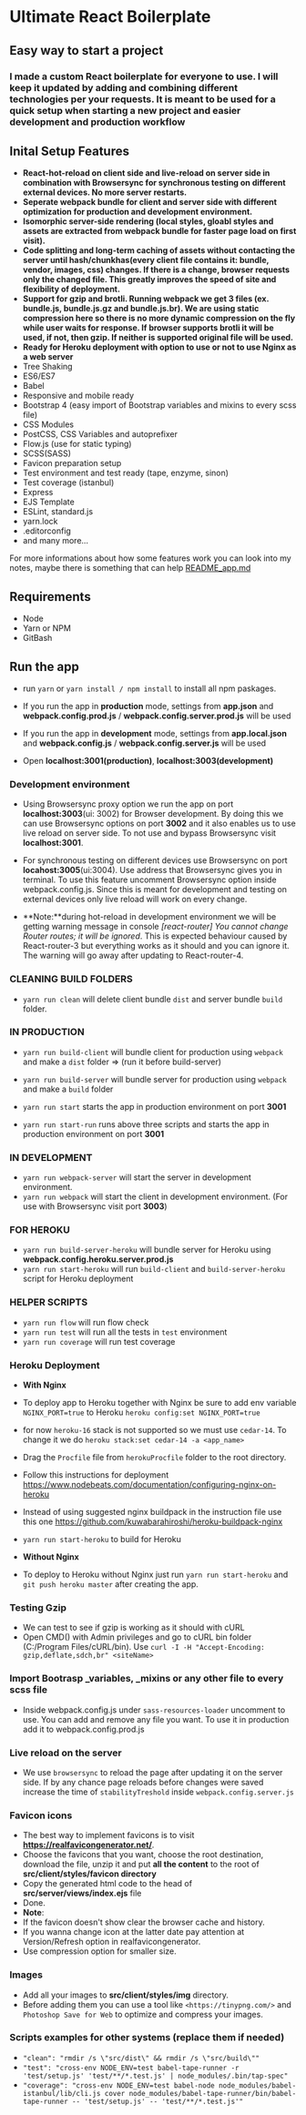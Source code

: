# Ultimate React Boilerplate #

## Easy way to start a project ##

### I made a custom React boilerplate for everyone to use. I will keep it updated by adding and combining different technologies per your requests. It is meant to be used for a quick setup when starting a new project and easier development and production workflow ###

## Inital Setup Features ##

* **React-hot-reload on client side and live-reload on server side in combination with Browsersync for synchronous testing on different external devices. No more server restarts.**
* **Seperate webpack bundle for client and server side with different optimization for production and development environment.**
* **Isomorphic server-side rendering (local styles, gloabl styles and assets are extracted from webpack bundle for faster page load on first visit).**
* **Code splitting and long-term caching of assets without contacting the server until hash/chunkhas(every client file contains it: bundle, vendor, images, css) changes. If there is a change, browser requests only the changed file. This greatly improves the speed of site and flexibility of deployment.**
* **Support for gzip and brotli. Running webpack we get 3 files (ex. bundle.js, bundle.js.gz and bundle.js.br). We are using static compression here so there is no more dynamic compression on the fly while user waits for response. If browser supports brotli it will be used, if not, then gzip. If neither is supported original file will be used.**
* **Ready for Heroku deployment with option to use or not to use Nginx as a web server**
* Tree Shaking
* ES6/ES7
* Babel
* Responsive and mobile ready
* Bootstrap 4 (easy import of Bootstrap variables and mixins to every scss file)
* CSS Modules
* PostCSS, CSS Variables and autoprefixer
* Flow.js (use for static typing)
* SCSS(SASS)
* Favicon preparation setup
* Test environment and test ready (tape, enzyme, sinon)
* Test coverage (istanbul)
* Express
* EJS Template
* ESLint, standard.js
* yarn.lock
* .editorconfig
* and many more...

For more informations about how some features work you can look into my notes, maybe there is something that can help [README_app.md](README_app.md)

## Requirements ##

* Node
* Yarn or NPM
* GitBash

## Run the app ##

* run `yarn` or `yarn install / npm install` to install all npm paskages.

* If you run the app in **production** mode, settings from **app.json** and **webpack.config.prod.js** / **webpack.config.server.prod.js** will be used
* If you run the app in **development** mode, settings from **app.local.json** and **webpack.config.js** / **webpack.config.server.js** will be used
* Open **localhost:3001(production)**, **localhost:3003(development)**

### Development environment ###

* Using Browsersync proxy option we run the app on port **localhost:3003**(ui: 3002) for Browser development. By doing this we can use Browsersync options on port **3002** and it also enables us to use live reload on server side. To not use and bypass Browsersync visit **localhost:3001**.

* For synchronous testing on different devices use Browsersync on port **locahost:3005**(ui:3004). Use address that Browsersync gives you in terminal. To use this feature uncomment Browsersync option inside webpack.config.js. Since this is meant for development and testing on external devices only live reload will work on every change.

* **Note:**during hot-reload in development environment we will be getting warning message in console *[react-router] You cannot change Router routes; it will be ignored*. This is expected behaviour caused by React-router-3 but everything works as it should and you can ignore it. The warning will go away after updating to React-router-4.

### CLEANING BUILD FOLDERS ###

* `yarn run clean` will delete client bundle `dist` and server bundle `build` folder.

### IN PRODUCTION ###

* `yarn run build-client` will bundle client for production using `webpack` and make a `dist` folder => (run it before build-server)
* `yarn run build-server`  will bundle server for production using `webpack` and make a `build` folder
* `yarn run start` starts the app in production environment on port **3001**

* `yarn run start-run` runs above three scripts and starts the app in production environment on port **3001**

### IN DEVELOPMENT ###

* `yarn run webpack-server` will start the server in development environment.
* `yarn run webpack` will start the client in development environment. (For use with Browsersync visit port **3003**)

### FOR HEROKU ###

* `yarn run build-server-heroku` will bundle server for Heroku using **webpack.config.heroku.server.prod.js**
* `yarn run start-heroku` will run `build-client` and `build-server-heroku` script for Heroku deployment

### HELPER SCRIPTS ###

* `yarn run flow` will run flow check
* `yarn run test` will run all the tests in `test` environment
* `yarn run coverage` will run test coverage

### Heroku Deployment ###

* **With Nginx**

* To deploy app to Heroku together with Nginx be sure to add env variable `NGINX_PORT=true` to Heroku `heroku config:set NGINX_PORT=true`
* for now `heroku-16` stack is not supported so we must use `cedar-14`. To change it we do `heroku stack:set cedar-14 -a <app_name>`
* Drag the `Procfile` file from `herokuProcfile` folder to the root directory.
* Follow this instructions for deployment <https://www.nodebeats.com/documentation/configuring-nginx-on-heroku>
* Instead of using suggested nginx buildpack in the instruction file use this one <https://github.com/kuwabarahiroshi/heroku-buildpack-nginx>
* `yarn run start-heroku` to build for Heroku

* **Without Nginx**

* To deploy to Heroku without Nginx just run `yarn run start-heroku` and `git push heroku master` after creating the app.

### Testing Gzip ###

* We can test to see if gzip is working as it should with cURL
* Open CMD() with Admin privileges and go to cURL bin folder (C:/Program Files/cURL/bin). Use `curl -I -H "Accept-Encoding: gzip,deflate,sdch,br" <siteName>`

### Import Bootrasp _variables, _mixins or any other file to every scss file ###

* Inside webpack.config.js under `sass-resources-loader` uncomment to use. You can add and remove any file you want. To use it in production add it to webpack.config.prod.js

### Live reload on the server ###

* We use `browsersync` to reload the page after updating it on the server side. If by any chance page reloads before changes were saved increase the time of `stabilityTreshold` inside `webpack.config.server.js`

### Favicon icons ###

* The best way to implement favicons is to visit **<https://realfavicongenerator.net/>**.
* Choose the favicons that you want, choose the root destination, download the file, unzip it and put **all the content** to the root of **src/client/styles/favicon directory**
* Copy the generated html code to the head of **src/server/views/index.ejs** file
* Done.
* **Note**:
* If the favicon doesn't show clear the browser cache and history.
* If you wanna change icon at the latter date pay attention at Version/Refresh option in realfavicongenerator.
* Use compression option for smaller size.

### Images ###

* Add all your images to **src/client/styles/img** directory.
* Before adding them you can use a tool like `<https://tinypng.com/>` and `Photoshop Save for Web` to optimize and compress your images.

### Scripts examples for other systems (replace them if needed) ###

* `"clean": "rmdir /s \"src/dist\" && rmdir /s \"src/build\""`
* `"test": "cross-env NODE_ENV=test babel-tape-runner -r 'test/setup.js' 'test/**/*.test.js' | node_modules/.bin/tap-spec"`
* `"coverage": "cross-env NODE_ENV=test babel-node node_modules/babel-istanbul/lib/cli.js cover node_modules/babel-tape-runner/bin/babel-tape-runner -- 'test/setup.js' -- 'test/**/*.test.js'"`
